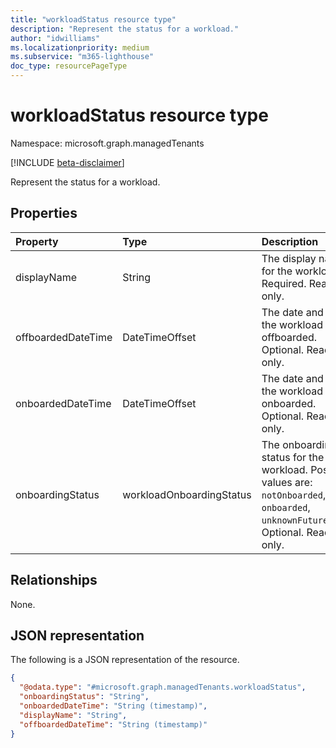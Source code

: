 ```yaml
---
title: "workloadStatus resource type"
description: "Represent the status for a workload."
author: "idwilliams"
ms.localizationpriority: medium
ms.subservice: "m365-lighthouse"
doc_type: resourcePageType
---
```


# workloadStatus resource type

Namespace: microsoft.graph.managedTenants

[!INCLUDE [beta-disclaimer](../../includes/beta-disclaimer.md)]

Represent the status for a workload.

## Properties
|Property|Type|Description|
|:---|:---|:---|
|displayName|String|The display name for the workload. Required. Read-only.|
|offboardedDateTime|DateTimeOffset|The date and time the workload was offboarded. Optional. Read-only.|
|onboardedDateTime|DateTimeOffset|The date and time the workload was onboarded. Optional. Read-only.|
|onboardingStatus|workloadOnboardingStatus|The onboarding status for the workload. Possible values are: `notOnboarded`, `onboarded`, `unknownFutureValue`. Optional. Read-only.|

## Relationships
None.

## JSON representation
The following is a JSON representation of the resource.
<!-- {
  "blockType": "resource",
  "@odata.type": "microsoft.graph.managedTenants.workloadStatus"
}
-->
``` json
{
  "@odata.type": "#microsoft.graph.managedTenants.workloadStatus",
  "onboardingStatus": "String",
  "onboardedDateTime": "String (timestamp)",
  "displayName": "String",
  "offboardedDateTime": "String (timestamp)"
}
```
